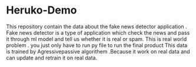 # Heruko-Demo
This repository contain the data about the fake news detector application .
Fake news detector is a type of application which check the news and pass it through ml model and tell us whether it is real or spam.
This is real world problem .
you just only have to run py file to run the final product
This data is trained by Agressivepassive algorithem .Because it work on real data and can update and retrain it on real data.
